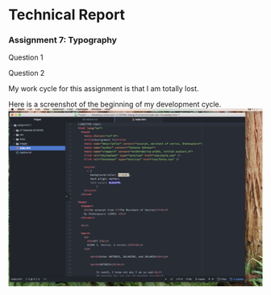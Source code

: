 <!DOCTYPE md>

<h1>Technical Report</h1>
<h3>Assignment 7: Typography</h3>

<p>Question 1
</p>

<p>Question 2
</p>

<p>My work cycle for this assignment is that I am totally lost.
</p>

<p>Here is a screenshot of the beginning of my development cycle.<br/>
<img src="./images/assignment-7-screenshot.png/">
</p>
